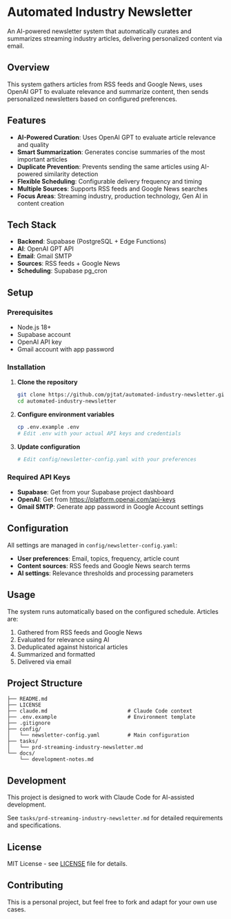 # Automated Industry Newsletter

An AI-powered newsletter system that automatically curates and summarizes streaming industry articles, delivering personalized content via email.

## Overview

This system gathers articles from RSS feeds and Google News, uses OpenAI GPT to evaluate relevance and summarize content, then sends personalized newsletters based on configured preferences.

## Features

- **AI-Powered Curation**: Uses OpenAI GPT to evaluate article relevance and quality
- **Smart Summarization**: Generates concise summaries of the most important articles  
- **Duplicate Prevention**: Prevents sending the same articles using AI-powered similarity detection
- **Flexible Scheduling**: Configurable delivery frequency and timing
- **Multiple Sources**: Supports RSS feeds and Google News searches
- **Focus Areas**: Streaming industry, production technology, Gen AI in content creation

## Tech Stack

- **Backend**: Supabase (PostgreSQL + Edge Functions)
- **AI**: OpenAI GPT API
- **Email**: Gmail SMTP
- **Sources**: RSS feeds + Google News
- **Scheduling**: Supabase pg_cron

## Setup

### Prerequisites

- Node.js 18+
- Supabase account
- OpenAI API key
- Gmail account with app password

### Installation

1. **Clone the repository**
   ```bash
   git clone https://github.com/pjtat/automated-industry-newsletter.git
   cd automated-industry-newsletter
   ```

2. **Configure environment variables**
   ```bash
   cp .env.example .env
   # Edit .env with your actual API keys and credentials
   ```

3. **Update configuration**
   ```bash
   # Edit config/newsletter-config.yaml with your preferences
   ```

### Required API Keys

- **Supabase**: Get from your Supabase project dashboard
- **OpenAI**: Get from https://platform.openai.com/api-keys
- **Gmail SMTP**: Generate app password in Google Account settings

## Configuration

All settings are managed in `config/newsletter-config.yaml`:

- **User preferences**: Email, topics, frequency, article count
- **Content sources**: RSS feeds and Google News search terms
- **AI settings**: Relevance thresholds and processing parameters

## Usage

The system runs automatically based on the configured schedule. Articles are:

1. Gathered from RSS feeds and Google News
2. Evaluated for relevance using AI
3. Deduplicated against historical articles
4. Summarized and formatted
5. Delivered via email

## Project Structure

```
├── README.md
├── LICENSE
├── claude.md                          # Claude Code context
├── .env.example                       # Environment template
├── .gitignore
├── config/
│   └── newsletter-config.yaml         # Main configuration
├── tasks/
│   └── prd-streaming-industry-newsletter.md
└── docs/
    └── development-notes.md
```

## Development

This project is designed to work with Claude Code for AI-assisted development.

See `tasks/prd-streaming-industry-newsletter.md` for detailed requirements and specifications.

## License

MIT License - see [LICENSE](LICENSE) file for details.

## Contributing

This is a personal project, but feel free to fork and adapt for your own use cases.